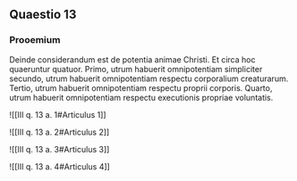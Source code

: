 ## Quaestio 13

### Prooemium

Deinde considerandum est de potentia animae Christi. Et circa hoc quaeruntur quatuor. Primo, utrum habuerit omnipotentiam simpliciter secundo, utrum habuerit omnipotentiam respectu corporalium creaturarum. Tertio, utrum habuerit omnipotentiam respectu proprii corporis. Quarto, utrum habuerit omnipotentiam respectu executionis propriae voluntatis.

![[III q. 13 a. 1#Articulus 1]]

![[III q. 13 a. 2#Articulus 2]]

![[III q. 13 a. 3#Articulus 3]]

![[III q. 13 a. 4#Articulus 4]]

